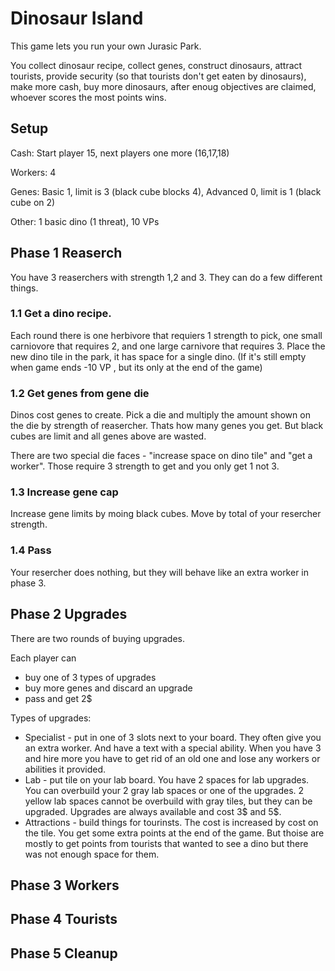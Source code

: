# Dinosaur Island 

This game lets you run your own Jurasic Park. 

You collect dinosaur recipe, collect genes, construct dinosaurs, attract tourists, provide security (so that tourists don't get eaten by dinosaurs),
make more cash, buy more dinosaurs, after enoug objectives are claimed, whoever scores the most points wins.


## Setup

Cash: Start player 15, next players one more (16,17,18)

Workers: 4

Genes: Basic 1, limit is 3 (black cube blocks 4), Advanced 0, limit is 1 (black cube on 2)

Other: 1 basic dino (1 threat), 10 VPs

## Phase 1 Reaserch

You have 3 reaserchers with strength 1,2 and 3. They can do a few different things.

### 1.1 Get a dino recipe.

Each round there is one herbivore that requiers 1 strength to pick, one small carniovore that requires 2, and one large carnivore that requires 3.
Place the new dino tile in the park, it has space for a single dino. (If it's still empty when game ends -10 VP , but its only at the end of the game)

### 1.2 Get genes from gene die

Dinos cost genes to create. Pick a die and multiply the amount shown on the die by strength of reasercher. Thats how many genes you get.
But black cubes are limit and all genes above are wasted.

There are two special die faces - "increase space on dino tile" and "get a worker". Those require 3 strength to get and you only get 1 not 3.

### 1.3 Increase gene cap

Increase gene limits by moing black cubes. Move by total of your resercher strength.

### 1.4 Pass

Your resercher does nothing, but they will behave like an extra worker in phase 3.

## Phase 2 Upgrades

There are two rounds of buying upgrades.

Each player can 

- buy one of 3 types of upgrades
- buy more genes and discard an upgrade
- pass and get 2$

Types of upgrades:

- Specialist - put in one of 3 slots next to your board. They often give you an extra worker. And have a text with a special ability.
When you have 3 and hire more you have to get rid of an old one and lose any workers or abilities it provided.
- Lab - put tile on your lab board. You have 2 spaces for lab upgrades. You can overbuild your 2 gray lab spaces or one of the upgrades. 
2 yellow lab spaces cannot be overbuild with gray tiles, but they can be upgraded. Upgrades are always available and cost 3$ and 5$.
- Attractions - build things for tourinsts. The cost is increased by cost on the tile. You get some extra points at the end of the game.
But thoise are mostly to get points from tourists that wanted to see a dino but there was not enough space for them.

## Phase 3 Workers

## Phase 4 Tourists

## Phase 5 Cleanup
